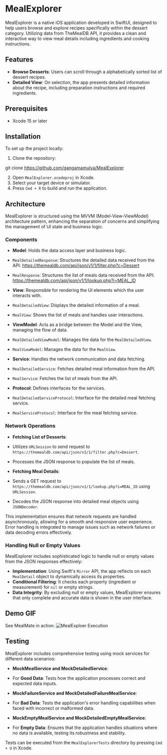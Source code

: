 # MealExplorer

MealExplorer is a native iOS application developed in SwiftUI, designed to help users browse and explore recipes specifically within the dessert category. Utilizing data from TheMealDB API, it provides a clean and interactive way to view meal details including ingredients and cooking instructions.

## Features

- **Browse Desserts**: Users can scroll through a alphabetically sorted list of dessert recipes.
- **Detailed View**: On selection, the app presents detailed information about the recipe, including preparation instructions and required ingredients.

## Prerequisites

- Xcode 15 or later

## Installation

To set up the project locally:

1. Clone the repository:

git clone https://github.com/gangamamulya/MealExplorer

2. Open `MealExplorer.xcodeproj` in Xcode.
3. Select your target device or simulator.
4. Press `Cmd + R` to build and run the application.

## Architecture

MealExplorer is structured using the MVVM (Model-View-ViewModel) architecture pattern, enhancing the separation of concerns and simplifying the management of UI state and business logic.

### Components

- **Model**: Holds the data access layer and business logic.
- `MealDetailedResponse`: Structures the detailed data received from the API: https://themealdb.com/api/json/v1/1/filter.php?c=Dessert
- `MealResponse`: Structures the list of meals data received from the API: https://themealdb.com/api/json/v1/1/lookup.php?i=MEAL_ID

- **View**: Responsible for rendering the UI elements which the user interacts with.
- `MealDetailedView`: Displays the detailed information of a meal.
- `MealView`: Shows the list of meals and handles user interactions.

- **ViewModel**: Acts as a bridge between the Model and the View, managing the flow of data.
- `MealDetailedViewModel`: Manages the data for the `MealDetailedView`.
- `MealViewModel`: Manages the data for the `MealView`.

- **Service**: Handles the network communication and data fetching.
- `MealDetailedService`: Fetches detailed meal information from the API.
- `MealService`: Fetches the list of meals from the API.

- **Protocol**: Defines interfaces for the services.
- `MealDetailedServiceProtocol`: Interface for the detailed meal fetching service.
- `MealServiceProtocol`: Interface for the meal fetching service.

### Network Operations

- **Fetching List of Desserts**:
- Utilizes `URLSession` to send request to `https://themealdb.com/api/json/v1/1/filter.php?c=Dessert`.
- Processes the JSON response to populate the list of meals.

- **Fetching Meal Details**:
- Sends a GET request to `https://themealdb.com/api/json/v1/1/lookup.php?i=MEAL_ID` using `URLSession`.
- Decodes the JSON response into detailed meal objects using `JSONDecoder`.

This implementation ensures that network requests are handled asynchronously, allowing for a smooth and responsive user experience. Error handling is integrated to manage issues such as network failures or data decoding errors effectively.

### Handling Null or Empty Values

MealExplorer includes sophisticated logic to handle null or empty values from the JSON responses effectively:

- **Implementation**: Using Swift's `Mirror` API, the app reflects on each `MealDetail` object to dynamically access its properties.
- **Conditional Filtering**: It checks each property (ingredient or measurement) for `nil` or empty strings.
- **Data Integrity**: By excluding null or empty values, MealExplorer ensures that only complete and accurate data is shown in the user interface.

## Demo GIF

See MealMate in action:
![MealExploer Execution](Demo.gif)

## Testing

MealExplorer includes comprehensive testing using mock services for different data scenarios:

- **MockMealService and MockDetailedService**:
- For **Good Data**: Tests how the application processes correct and expected data inputs.

- **MockFailureService and MockDetailedFailureMealService**:
- For **Bad Data**: Tests the application's error handling capabilities when faced with incorrect or malformed data.

- **MockEmptyMealService and MockDetailedEmptyMealService**:
- For **Empty Data**: Ensures that the application handles situations where no data is available, testing its robustness and stability.

Tests can be executed from the `MealExplorerTests` directory by pressing `Cmd + U` in Xcode.


